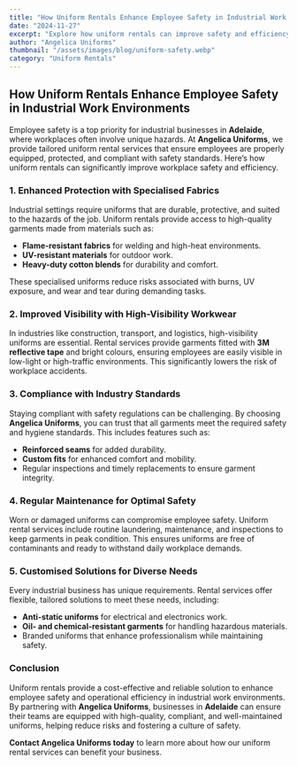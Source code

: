 ```yaml
---
title: "How Uniform Rentals Enhance Employee Safety in Industrial Work Environments"
date: "2024-11-27"
excerpt: "Explore how uniform rentals can improve safety and efficiency for industrial businesses in Adelaide, ensuring compliance and protection for employees."
author: "Angelica Uniforms"
thumbnail: "/assets/images/blog/uniform-safety.webp"
category: "Uniform Rentals"
---
```


## How Uniform Rentals Enhance Employee Safety in Industrial Work Environments

Employee safety is a top priority for industrial businesses in **Adelaide**, where workplaces often involve unique hazards. At **Angelica Uniforms**, we provide tailored uniform rental services that ensure employees are properly equipped, protected, and compliant with safety standards. Here’s how uniform rentals can significantly improve workplace safety and efficiency.

### 1. **Enhanced Protection with Specialised Fabrics**

Industrial settings require uniforms that are durable, protective, and suited to the hazards of the job. Uniform rentals provide access to high-quality garments made from materials such as:

- **Flame-resistant fabrics** for welding and high-heat environments.
- **UV-resistant materials** for outdoor work.
- **Heavy-duty cotton blends** for durability and comfort.

These specialised uniforms reduce risks associated with burns, UV exposure, and wear and tear during demanding tasks.

### 2. **Improved Visibility with High-Visibility Workwear**

In industries like construction, transport, and logistics, high-visibility uniforms are essential. Rental services provide garments fitted with **3M reflective tape** and bright colours, ensuring employees are easily visible in low-light or high-traffic environments. This significantly lowers the risk of workplace accidents.

### 3. **Compliance with Industry Standards**

Staying compliant with safety regulations can be challenging. By choosing **Angelica Uniforms**, you can trust that all garments meet the required safety and hygiene standards. This includes features such as:

- **Reinforced seams** for added durability.
- **Custom fits** for enhanced comfort and mobility.
- Regular inspections and timely replacements to ensure garment integrity.

### 4. **Regular Maintenance for Optimal Safety**

Worn or damaged uniforms can compromise employee safety. Uniform rental services include routine laundering, maintenance, and inspections to keep garments in peak condition. This ensures uniforms are free of contaminants and ready to withstand daily workplace demands.

### 5. **Customised Solutions for Diverse Needs**

Every industrial business has unique requirements. Rental services offer flexible, tailored solutions to meet these needs, including:

- **Anti-static uniforms** for electrical and electronics work.
- **Oil- and chemical-resistant garments** for handling hazardous materials.
- Branded uniforms that enhance professionalism while maintaining safety.

### Conclusion

Uniform rentals provide a cost-effective and reliable solution to enhance employee safety and operational efficiency in industrial work environments. By partnering with **Angelica Uniforms**, businesses in **Adelaide** can ensure their teams are equipped with high-quality, compliant, and well-maintained uniforms, helping reduce risks and fostering a culture of safety.

**Contact Angelica Uniforms today** to learn more about how our uniform rental services can benefit your business.